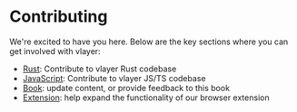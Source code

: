 # Contributing

We're excited to have you here. Below are the key sections where you can get involved with vlayer:
- [Rust](/contributing/rust.html): Contribute to vlayer Rust codebase
- [JavaScript](/contributing/javascript.html): Contribute to vlayer JS/TS codebase
- [Book](/contributing/book.html): update content, or provide feedback to this book
- [Extension](/contributing/extension.html): help expand the functionality of our browser extension
